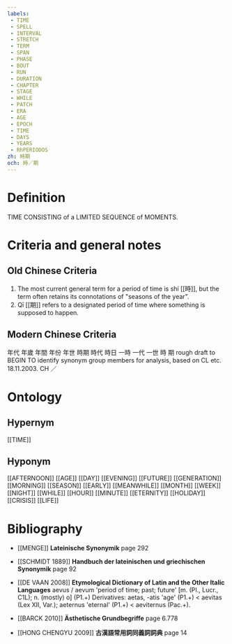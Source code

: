 ```yaml
---
labels: 
 - TIME
 - SPELL
 - INTERVAL
 - STRETCH
 - TERM
 - SPAN
 - PHASE
 - BOUT
 - RUN
 - DURATION
 - CHAPTER
 - STAGE
 - WHILE
 - PATCH
 - ERA
 - AGE
 - EPOCH
 - TIME
 - DAYS
 - YEARS
 - RhPERIODOS
zh: 時期
och: 時／期
---
```


# Definition
TIME CONSISTING of a LIMITED SEQUENCE of MOMENTS.
# Criteria and general notes
## Old Chinese Criteria
1. The most current general term for a period of time is shí [[時]], but the term often retains its connotations of "seasons of the year".
2. Qī [[期]] refers to a designated period of time where something is supposed to happen.
## Modern Chinese Criteria
年代
年歲
年間
年份
年世
時期
時代
時日
一時
一代
一世
時
期
rough draft to BEGIN TO identify synonym group members for analysis, based on CL etc. 18.11.2003. CH ／
# Ontology

## Hypernym
[[TIME]]
## Hyponym
[[AFTERNOON]]
[[AGE]]
[[DAY]]
[[EVENING]]
[[FUTURE]]
[[GENERATION]]
[[MORNING]]
[[SEASON]]
[[EARLY]]
[[MEANWHILE]]
[[MONTH]]
[[WEEK]]
[[NIGHT]]
[[WHILE]]
[[HOUR]]
[[MINUTE]]
[[ETERNITY]]
[[HOLIDAY]]
[[CRISIS]]
[[LIFE]]
# Bibliography
- [[MENGE]]
**Lateinische Synonymik** page 292

- [[SCHMIDT 1889]]
**Handbuch der lateinischen und griechischen Synonymik** page 92

- [[DE VAAN 2008]]
**Etymological Dictionary of Latin and the Other Italic Languages** 
aevus / aevum 'period of time; past; future' [m. (PI., Lucr., C1L); n. (mostly) o] (P1.+)
Derivatives: aetas, -atis 'age' (P1.+) < aevitas (Lex XII, Var.); aeternus 'eternal'
(P1.+) < aeviternus (Pac.+).
- [[BARCK 2010]]
**Ästhetische Grundbegriffe** page 6.778

- [[HONG CHENGYU 2009]]
**古漢語常用詞同義詞詞典** page 14
